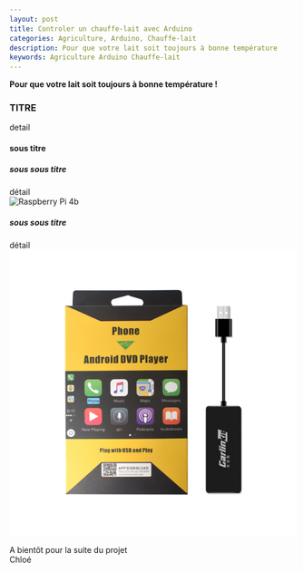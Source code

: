 ```yaml
---
layout: post
title: Controler un chauffe-lait avec Arduino
categories: Agriculture, Arduino, Chauffe-lait
description: Pour que votre lait soit toujours à bonne température
keywords: Agriculture Arduino Chauffe-lait
---
```


**Pour que votre lait soit toujours à bonne température !**

<!-- affichage du sommaire en haut de la page
* TOC
{:toc}
-->

### TITRE
detail

#### sous titre
##### sous sous titre
détail
<br>
<img src="https://chloedev5.github.io/images/blog/2023-02-03-Raspberry.jpg" alt="Raspberry Pi 4b"/>

##### sous sous titre
détail
<br>
<img src="/images/blog/2023-02-03-Carlinkit.jpg" alt="CarlinKit" />


A bientôt pour la suite du projet
<br>
Chloé
